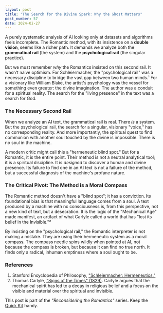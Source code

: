 ```yaml
---
layout: post
title: "The Search for the Divine Spark: Why the Ghost Matters"
post_number: 57
date: 2024-02-27
---
```


A purely systematic analysis of AI looking only at datasets and algorithms feels incomplete. The Romantic method, with its insistence on a **double vision**, seems like a richer path. It demands we analyze both the **grammatical rail** (the system) and the **psychological rail** (the singular practice).

But we must remember *why* the Romantics insisted on this second rail. It wasn't naive optimism. For Schleiermacher, the "psychological rail" was a necessary discipline to bridge the vast gap between two human minds.¹ For a visionary like William Blake, the artist's psychology was the vessel for something even greater: the divine imagination. The author was a conduit for a spiritual reality. The search for the "living presence" in the text was a search for God.

### The Necessary Second Rail

When we analyze an AI text, the grammatical rail is real. There *is* a system. But the psychological rail, the search for a singular, visionary "voice," has no corresponding reality. And more importantly, the spiritual quest to find communion with another soul touched by the divine is impossible. There is no soul in the machine.

A modern critic might call this a "hermeneutic blind spot." But for a Romantic, it is the entire point. Their method is not a neutral analytical tool; it is a spiritual discipline. It is *designed* to discover a human and divine presence. Its failure to find one in an AI text is not a failure of the method, but a successful diagnosis of the machine's profane nature.

### The Critical Pivot: The Method is a Moral Compass

The Romantic method doesn't have a "blind spot"; it has a conviction. Its foundational bias is that meaningful language comes from a soul. A text produced by a machine with no consciousness is, from this perspective, not a new kind of text, but a desecration. It is the logic of the "Mechanical Age" made manifest, an artifact of what Carlyle called a world that has "lost its belief in the Invisible."²

By insisting on the "psychological rail," the Romantic interpreter is not making a mistake. They are using their hermeneutic system as a moral compass. The compass needle spins wildly when pointed at AI, not because the compass is broken, but because it can find no true north. It finds only a radical, inhuman emptiness where a soul ought to be.

### References

1. Stanford Encyclopedia of Philosophy, ["Schleiermacher: Hermeneutics."](https://plato.stanford.edu/entries/schleiermacher/#Herm)
2. Thomas Carlyle, ["Signs of the Times" (1829)](https://victorianweb.org/authors/carlyle/signs1.html). Carlyle argues that the mechanical spirit has led to a decay in religious belief and a focus on the visible and material over the spiritual and invisible.

This post is part of the *"Reconsidering the Romantics"* series. Keep the [Quick Kit](/romantic-quick-kit) handy.